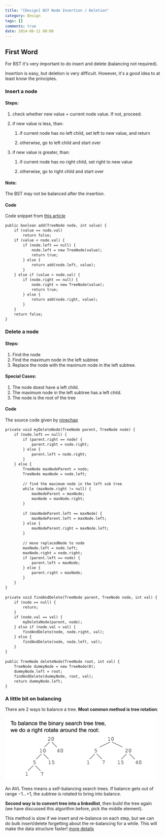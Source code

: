```yaml
---
title: "[Design] BST Node Insertion / Deletion"
category: Design
tags: []
comments: true
date: 2014-06-11 00:00
---
```



## First Word

For BST it's very important to do insert and delete (balancing not required).

Insertion is easy, but deletion is very difficult. However, it's a good idea to at least know the principles.

### Insert a node

#### Steps:

1. check whether new value = current node value. If not, proceed.

2. if new value is less, than:

   1. if current node has no left child, set left to new value, and return

   2. otherwise, go to left child and start over

3. if new value is greater, than:

   1. if current node has no right child, set right to new value

   2. otherwise, go to right child and start over

#### Note:

The BST may not be balanced after the insertion.

#### Code

Code snippet from [this article](http://www.algolist.net/Data_structures/Binary_search_tree/Insertion)

    public boolean add(TreeNode node, int value) {
    	if (value == node.val)
    		return false;
    	if (value < node.val) {
    		if (node.left == null) {
    			node.left = new TreeNode(value);
    			return true;
    		} else {
    			return add(node.left, value);
    		}
    	} else if (value > node.val) {
    		if (node.right == null) {
    			node.right = new TreeNode(value);
    			return true;
    		} else {
    			return add(node.right, value);
    		}
    	}
    	return false;
    }

### Delete a node

#### Steps:

1. Find the node
2. Find the maximum node in the left subtree
3. Replace the node with the maximum node in the left subtree.

#### Special Cases:

1. The node doest have a left child.
2. The maximum node in the left subtree has a left child.
3. The node is the root of the tree

#### Code

The source code given by [ninechap](http://answer.ninechapter.com/solutions/delete-a-node-in-binary-search-tree/)

    private void myDeleteNode(TreeNode parent, TreeNode node) {
    	if (node.left == null) {
    		if (parent.right == node) {
    			parent.right = node.right;
    		} else {
    			parent.left = node.right;
    		}
    	} else {
    		TreeNode maxNodeParent = node;
    		TreeNode maxNode = node.left;

    		// find the maximum node in the left sub tree
    		while (maxNode.right != null) {
    			maxNodeParent = maxNode;
    			maxNode = maxNode.right;
    		}

    		if (maxNodeParent.left == maxNode) {
    			maxNodeParent.left = maxNode.left;
    		} else {
    			maxNodeParent.right = maxNode.left;
    		}

    		// move replacedNode to node
    		maxNode.left = node.left;
    		maxNode.right = node.right;
    		if (parent.left == node) {
    			parent.left = maxNode;
    		} else {
    			parent.right = maxNode;
    		}
    	}
    }

    private void findAndDelete(TreeNode parent, TreeNode node, int val) {
    	if (node == null) {
    		return;
    	}
    	if (node.val == val) {
    		myDeleteNode(parent, node);
    	} else if (node.val < val) {
    		findAndDelete(node, node.right, val);
    	} else {
    		findAndDelete(node, node.left, val);
    	}
    }

    public TreeNode deleteNode(TreeNode root, int val) {
    	TreeNode dummyNode = new TreeNode(0);
    	dummyNode.left = root;
    	findAndDelete(dummyNode, root, val);
    	return dummyNode.left;
    }

### A little bit on balancing

There are 2 ways to balance a tree. **Most common method is tree rotation**:

![](/images/rotate-tree.png)

An AVL Trees means a self-balancing search trees. If balance gets out of range −1...+1, the subtree is rotated to bring into balance.

**Second way is to convert tree into a linkedlist**, then build the tree again (we have discussed this algorithm before, pick the middle element).

This method is slow if we insert and re-balance on each step, but we can do bulk insert/delete forgetting about the re-balancing for a while. This will make the data structure faster! [more details](http://java.dzone.com/articles/algorithm-week-balancing)
